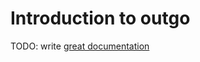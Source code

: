 # Introduction to outgo

TODO: write [great documentation](http://jacobian.org/writing/great-documentation/what-to-write/)
